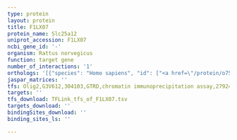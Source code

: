 ```yaml
---
type: protein
layout: protein
title: F1LX07
protein_name: Slc25a12
uniprot_accession: F1LX07
ncbi_gene_id: '-'
organism: Rattus norvegicus
function: target gene
number_of_interactions: '1'
orthologs: '[{"species": "Homo sapiens", "id": ["<a href=\"/protein/o75746\">O75746</a>"]}, {"species": "Danio rerio", "id": ["A0A0R4II73"]}, {"species": "Mus musculus", "id": ["<a href=\"/protein/q8bh59\">Q8BH59</a>"]}, {"species": "Caenorhabditis elegans", "id": ["<a href=\"/protein/q21153\">Q21153</a>"]}, {"species": "Drosophila melanogaster", "id": ["<a href=\"/protein/q9va73\">Q9VA73</a>"]}]'
jaspar_matrices: ''
tfs: Olig2,G3V612,304103,GTRD,chromatin immunoprecipitation assay,27924024%5Buid%5D,No
targets: ''
tfs_download: TFLink_tfs_of_F1LX07.tsv
targets_download: ''
bindingSites_download: ''
binding_sites_ls: ''

---
```

